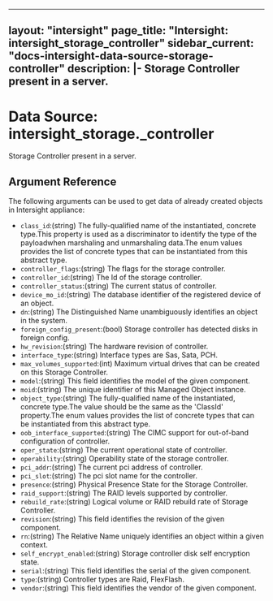 
---
layout: "intersight"
page_title: "Intersight: intersight_storage_controller"
sidebar_current: "docs-intersight-data-source-storage-controller"
description: |-
Storage Controller present in a server.
---

# Data Source: intersight_storage._controller
Storage Controller present in a server.
## Argument Reference
The following arguments can be used to get data of already created objects in Intersight appliance:
* `class_id`:(string) The fully-qualified name of the instantiated, concrete type.This property is used as a discriminator to identify the type of the payloadwhen marshaling and unmarshaling data.The enum values provides the list of concrete types that can be instantiated from this abstract type. 
* `controller_flags`:(string) The flags for the storage controller. 
* `controller_id`:(string) The Id of the storage controller. 
* `controller_status`:(string) The current status of controller. 
* `device_mo_id`:(string) The database identifier of the registered device of an object. 
* `dn`:(string) The Distinguished Name unambiguously identifies an object in the system. 
* `foreign_config_present`:(bool) Storage controller has detected disks in foreign config. 
* `hw_revision`:(string) The hardware revision of controller. 
* `interface_type`:(string) Interface types are Sas, Sata, PCH. 
* `max_volumes_supported`:(int) Maximum virtual drives that can be created on this Storage Controller. 
* `model`:(string) This field identifies the model of the given component. 
* `moid`:(string) The unique identifier of this Managed Object instance. 
* `object_type`:(string) The fully-qualified name of the instantiated, concrete type.The value should be the same as the 'ClassId' property.The enum values provides the list of concrete types that can be instantiated from this abstract type. 
* `oob_interface_supported`:(string) The CIMC support for out-of-band configuration of controller. 
* `oper_state`:(string) The current operational state of controller. 
* `operability`:(string) Operability state of the storage controller. 
* `pci_addr`:(string) The current pci address of controller. 
* `pci_slot`:(string) The pci slot name for the controller. 
* `presence`:(string) Physical Presence State for the Storage Controller. 
* `raid_support`:(string) The RAID levels supported by controller. 
* `rebuild_rate`:(string) Logical volume or RAID rebuild rate of Storage Controller. 
* `revision`:(string) This field identifies the revision of the given component. 
* `rn`:(string) The Relative Name uniquely identifies an object within a given context. 
* `self_encrypt_enabled`:(string) Storage controller disk self encryption state. 
* `serial`:(string) This field identifies the serial of the given component. 
* `type`:(string) Controller types are Raid, FlexFlash. 
* `vendor`:(string) This field identifies the vendor of the given component. 
